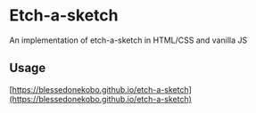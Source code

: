 # Etch-a-sketch
An implementation of etch-a-sketch in HTML/CSS and vanilla JS

## Usage
[https://blessedonekobo.github.io/etch-a-sketch](https://blessedonekobo.github.io/etch-a-sketch)
